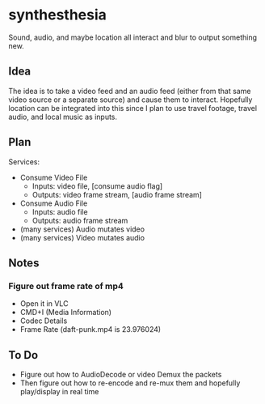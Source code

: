# synthesthesia

Sound, audio, and maybe location all interact and blur to output something new.

## Idea

The idea is to take a video feed and an audio feed (either from that same video source or a separate source) and cause them to interact. Hopefully location can be integrated into this since I plan to use travel footage, travel audio, and local music as inputs.

## Plan

Services:

- Consume Video File
  - Inputs: video file, [consume audio flag]
  - Outputs: video frame stream, [audio frame stream]
- Consume Audio File
  - Inputs: audio file
  - Outputs: audio frame stream
- (many services) Audio mutates video
- (many services) Video mutates audio

## Notes

### Figure out frame rate of mp4

- Open it in VLC
- CMD+I (Media Information)
- Codec Details
- Frame Rate (daft-punk.mp4 is 23.976024)

## To Do

- Figure out how to AudioDecode or video Demux the packets
- Then figure out how to re-encode and re-mux them and hopefully play/display in real time
